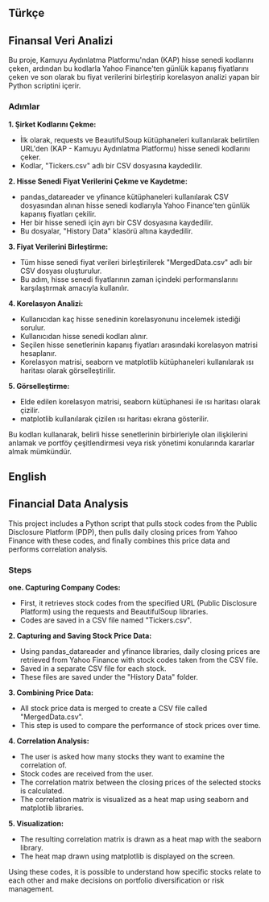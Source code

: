## Türkçe
## Finansal Veri Analizi
Bu proje, Kamuyu Aydınlatma Platformu'ndan (KAP) hisse senedi kodlarını çeken, ardından bu kodlarla Yahoo Finance'ten günlük kapanış fiyatlarını çeken ve son olarak bu fiyat verilerini birleştirip korelasyon analizi yapan bir Python scriptini içerir.

### Adımlar

**1. Şirket Kodlarını Çekme:**

- İlk olarak, requests ve BeautifulSoup kütüphaneleri kullanılarak belirtilen URL'den (KAP - Kamuyu Aydınlatma Platformu) hisse senedi kodlarını çeker.
- Kodlar, "Tickers.csv" adlı bir CSV dosyasına kaydedilir.

**2. Hisse Senedi Fiyat Verilerini Çekme ve Kaydetme:**

- pandas_datareader ve yfinance kütüphaneleri kullanılarak CSV dosyasından alınan hisse senedi kodlarıyla Yahoo Finance'ten günlük kapanış fiyatları çekilir.
- Her bir hisse senedi için ayrı bir CSV dosyasına kaydedilir.
- Bu dosyalar, "History Data" klasörü altına kaydedilir.

**3. Fiyat Verilerini Birleştirme:**

- Tüm hisse senedi fiyat verileri birleştirilerek "MergedData.csv" adlı bir CSV dosyası oluşturulur.
- Bu adım, hisse senedi fiyatlarının zaman içindeki performanslarını karşılaştırmak amacıyla kullanılır.

**4. Korelasyon Analizi:**

- Kullanıcıdan kaç hisse senedinin korelasyonunu incelemek istediği sorulur.
- Kullanıcıdan hisse senedi kodları alınır.
- Seçilen hisse senetlerinin kapanış fiyatları arasındaki korelasyon matrisi hesaplanır.
- Korelasyon matrisi, seaborn ve matplotlib kütüphaneleri kullanılarak ısı haritası olarak görselleştirilir.

**5. Görselleştirme:**

- Elde edilen korelasyon matrisi, seaborn kütüphanesi ile ısı haritası olarak çizilir.
- matplotlib kullanılarak çizilen ısı haritası ekrana gösterilir.

Bu kodları kullanarak, belirli hisse senetlerinin birbirleriyle olan ilişkilerini anlamak ve portföy çeşitlendirmesi veya risk yönetimi konularında kararlar almak mümkündür.

## English
## Financial Data Analysis
This project includes a Python script that pulls stock codes from the Public Disclosure Platform (PDP), then pulls daily closing prices from Yahoo Finance with these codes, and finally combines this price data and performs correlation analysis.

### Steps

**one. Capturing Company Codes:**

- First, it retrieves stock codes from the specified URL (Public Disclosure Platform) using the requests and BeautifulSoup libraries.
- Codes are saved in a CSV file named "Tickers.csv".

**2. Capturing and Saving Stock Price Data:**

- Using pandas_datareader and yfinance libraries, daily closing prices are retrieved from Yahoo Finance with stock codes taken from the CSV file.
- Saved in a separate CSV file for each stock.
- These files are saved under the "History Data" folder.

**3. Combining Price Data:**

- All stock price data is merged to create a CSV file called "MergedData.csv".
- This step is used to compare the performance of stock prices over time.

**4. Correlation Analysis:**

- The user is asked how many stocks they want to examine the correlation of.
- Stock codes are received from the user.
- The correlation matrix between the closing prices of the selected stocks is calculated.
- The correlation matrix is ​​visualized as a heat map using seaborn and matplotlib libraries.

**5. Visualization:**

- The resulting correlation matrix is ​​drawn as a heat map with the seaborn library.
- The heat map drawn using matplotlib is displayed on the screen.

Using these codes, it is possible to understand how specific stocks relate to each other and make decisions on portfolio diversification or risk management.


